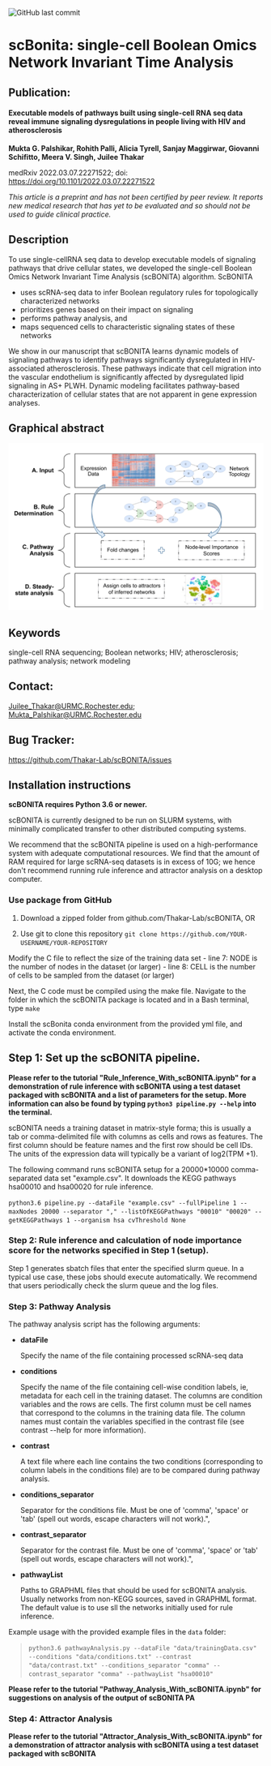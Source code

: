 ![GitHub last commit](https://img.shields.io/github/last-commit/Thakar-Lab/scBONITA?style=for-the-badge)

# scBonita: single-cell Boolean Omics Network Invariant Time Analysis

## Publication: 

#### Executable models of pathways built using single-cell RNA seq data reveal immune signaling dysregulations in people living with HIV and atherosclerosis

__Mukta G. Palshikar, Rohith Palli, Alicia Tyrell, Sanjay Maggirwar, Giovanni Schifitto, Meera V. Singh, Juilee Thakar__

medRxiv 2022.03.07.22271522; doi: https://doi.org/10.1101/2022.03.07.22271522

_This article is a preprint and has not been certified by peer review. It reports new medical research that has yet to be evaluated and so should not be used to guide clinical practice._

## Description

To use single-cellRNA seq data to develop executable models of signaling pathways that drive cellular states, we developed the single-cell Boolean Omics Network Invariant Time Analysis (scBONITA) algorithm. ScBONITA 
* uses scRNA-seq data to infer Boolean regulatory rules for topologically characterized networks 
* prioritizes genes based on their impact on signaling
* performs pathway analysis, and 
* maps sequenced cells to characteristic signaling states of these networks

We show in our manuscript that scBONITA learns dynamic models of signaling pathways to identify pathways significantly dysregulated in HIV-associated atherosclerosis. These pathways indicate that cell migration into the vascular endothelium is significantly affected by dysregulated lipid signaling in AS+ PLWH. Dynamic modeling facilitates pathway-based characterization of cellular states that are not apparent in gene expression analyses.

## Graphical abstract

![Graphical abstract - Figure 2 from manuscript](https://github.com/Thakar-Lab/scBONITA/blob/main/graphical_abstract_scBonita.png?raw=true)

## Keywords

single-cell RNA sequencing; Boolean networks; HIV; atherosclerosis; pathway analysis; network modeling

## Contact: 
Juilee_Thakar@URMC.Rochester.edu; Mukta_Palshikar@URMC.Rochester.edu

## Bug Tracker:

https://github.com/Thakar-Lab/scBONITA/issues

## Installation instructions

**scBONITA requires Python 3.6 or newer.**

scBONITA is currently designed to be run on SLURM systems, with minimally complicated transfer to other distributed computing systems. 

We recommend that the scBONITA pipeline is used on a high-performance system with adequate computational resources. We find that the amount of RAM required for large scRNA-seq datasets is in excess of 10G; we hence don't recommend running rule inference and attractor analysis on a desktop computer.


### Use package from GitHub

1. Download a zipped folder from github.com/Thakar-Lab/scBONITA, OR

1. Use git to clone this repository
    `git clone https://github.com/YOUR-USERNAME/YOUR-REPOSITORY`

Modify the C file to reflect the size of the training data set
    - line 7: NODE is the number of nodes in the dataset (or larger)
    - line 8: CELL is the number of cells to be sampled from the dataset (or larger)

Next, the C code must be compiled using the make file. Navigate to the folder in which the scBONITA package is located and in a Bash terminal, type
    `make`

Install the scBonita conda environment from the provided yml file, and activate the conda environment.

## Step 1: Set up the scBONITA pipeline.

**Please refer to the tutorial "Rule_Inference_With_scBONITA.ipynb" for a demonstration of rule inference with scBONITA using a test dataset packaged with scBONITA and a list of parameters for the setup. More information can also be found by typing `python3 pipeline.py --help` into the terminal.** 


scBONITA needs a training dataset in matrix-style forma; this is usually a tab or comma-delimited file with columns as cells and rows as features. The first column should be feature names and the first row should be cell IDs. The units of the expression data will typically be a variant of log2(TPM +1).

The following command runs scBONITA setup for a 20000*10000 comma-separated data set "example.csv". It downloads the KEGG pathways hsa00010 and hsa00020 for rule inference.

`python3.6 pipeline.py --dataFile "example.csv" --fullPipeline 1 --maxNodes 20000 --separator "," --listOfKEGGPathways "00010" "00020" --getKEGGPathways 1 --organism hsa cvThreshold None`

### Step 2: Rule inference and calculation of node importance score for the networks specified in Step 1 (setup).

Step 1 generates sbatch files that enter the specified slurm queue. In a typical use case, these jobs should execute automatically. We recommend that users periodically check the slurm queue and the log files.

### Step 3: Pathway Analysis

The pathway analysis script has the following arguments:

* **dataFile** 
    
    Specify the name of the file containing processed scRNA-seq data


* **conditions**
    
    Specify the name of the file containing cell-wise condition labels, ie, metadata for each cell in the training dataset. The columns are condition variables and the rows are cells. The first column must be cell names that correspond to the columns in the training data file. The column names must contain the variables specified in the contrast file (see contrast --help for more information).


* **contrast**
    
    A text file where each line contains the two conditions (corresponding to column labels in the conditions file) are to be compared during pathway analysis.


* **conditions_separator**
    
    Separator for the conditions file. Must be one of 'comma', 'space' or 'tab' (spell out words, escape characters will not work).",


* **contrast_separator**
    
    Separator for the contrast file. Must be one of 'comma', 'space' or 'tab' (spell out words, escape characters will not work).",

* **pathwayList**

    Paths to GRAPHML files that should be used for scBONITA analysis. Usually networks from non-KEGG sources, saved in GRAPHML format. The default value is to use sll the networks initially used for rule inference.
   
Example usage with the provided example files in the `data` folder:

> `python3.6 pathwayAnalysis.py --dataFile "data/trainingData.csv" --conditions "data/conditions.txt" --contrast "data/contrast.txt" --conditions_separator "comma" --contrast_separator "comma" --pathwayList "hsa00010"`


**Please refer to the tutorial "Pathway_Analysis_With_scBONITA.ipynb" for suggestions on analysis of the output of scBONITA PA**

### Step 4: Attractor Analysis

**Please refer to the tutorial "Attractor_Analysis_With_scBONITA.ipynb" for a demonstration of attractor analysis with scBONITA using a test dataset packaged with scBONITA** 

